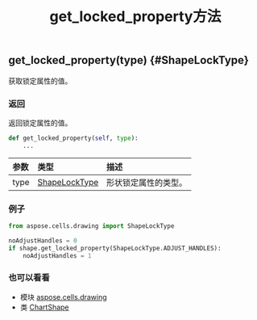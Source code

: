 ﻿---
title: get_locked_property方法
second_title: Aspose.Cells for Python via .NET API 参考文献
description:
type: docs
weight: 110
url: /zh/python-net/aspose.cells.drawing/chartshape/get_locked_property/
is_root: false
---
##  get_locked_property(type) {#ShapeLockType}
获取锁定属性的值。


### 返回

返回锁定属性的值。


```python
def get_locked_property(self, type):
    ...
```


|参数|类型|描述|
| :- | :- | :- |
| type | [ShapeLockType](/cells/zh/python-net/aspose.cells.drawing/shapelocktype) |形状锁定属性的类型。|

### 例子

```python
from aspose.cells.drawing import ShapeLockType

noAdjustHandles = 0
if shape.get_locked_property(ShapeLockType.ADJUST_HANDLES):
    noAdjustHandles = 1

```



### 也可以看看
* 模块 [aspose.cells.drawing](../../)
* 类 [ChartShape](/cells/zh/python-net/aspose.cells.drawing/chartshape)
